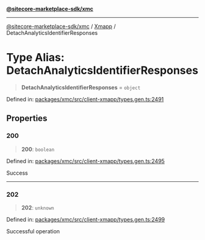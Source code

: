 [**@sitecore-marketplace-sdk/xmc**](../../../../README.md)

***

[@sitecore-marketplace-sdk/xmc](../../../../README.md) / [Xmapp](../README.md) / DetachAnalyticsIdentifierResponses

# Type Alias: DetachAnalyticsIdentifierResponses

> **DetachAnalyticsIdentifierResponses** = `object`

Defined in: [packages/xmc/src/client-xmapp/types.gen.ts:2491](https://github.com/Sitecore/marketplace-sdk/blob/893df143248e67d8c66e942a96045542130259a0/packages/xmc/src/client-xmapp/types.gen.ts#L2491)

## Properties

### 200

> **200**: `boolean`

Defined in: [packages/xmc/src/client-xmapp/types.gen.ts:2495](https://github.com/Sitecore/marketplace-sdk/blob/893df143248e67d8c66e942a96045542130259a0/packages/xmc/src/client-xmapp/types.gen.ts#L2495)

Success

***

### 202

> **202**: `unknown`

Defined in: [packages/xmc/src/client-xmapp/types.gen.ts:2499](https://github.com/Sitecore/marketplace-sdk/blob/893df143248e67d8c66e942a96045542130259a0/packages/xmc/src/client-xmapp/types.gen.ts#L2499)

Successful operation
